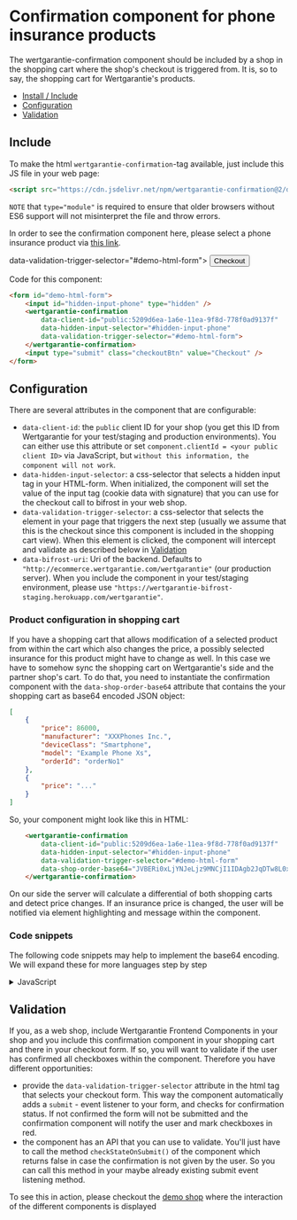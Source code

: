 # Confirmation component for phone insurance products

The wertgarantie-confirmation component should be included by a shop in the shopping cart where the shop's checkout is triggered from.
It is, so to say, the shopping cart for Wertgarantie's products.

* [Install / Include](#include)
* [Configuration](#configuration)
* [Validation](#validation)

## Include
To make the html `wertgarantie-confirmation`-tag available, just include this JS file in your web page:
```html
<script src="https://cdn.jsdelivr.net/npm/wertgarantie-confirmation@2/dist/confirmation.min.js" type="module">
```
`NOTE` that `type="module"` is required to ensure that older browsers without ES6 support will not misinterpret the file and throw errors.

In order to see the confirmation component here, please select a phone insurance product via <a href="https://wertgarantie-ecom.github.io/bifrost-components/?path=/story/components-pop-up--phone-product-popup">this link</a>.

<form id="demo-html-form">
    <input id="hidden-input-phone" type="hidden" />
    <wertgarantie-confirmation
        data-client-id="public:5209d6ea-1a6e-11ea-9f8d-778f0ad9137f"
        data-hidden-input-selector="#hidden-input-phone"
        data-bifrost-uri="https://wertgarantie-bifrost-dev.herokuapp.com/wertgarantie">
        data-validation-trigger-selector="#demo-html-form">
    </wertgarantie-confirmation>
    <input type="submit" class="checkoutBtn" value="Checkout" />
</form>

Code for this component: 

```html
<form id="demo-html-form">
    <input id="hidden-input-phone" type="hidden" />
    <wertgarantie-confirmation
        data-client-id="public:5209d6ea-1a6e-11ea-9f8d-778f0ad9137f"
        data-hidden-input-selector="#hidden-input-phone"
        data-validation-trigger-selector="#demo-html-form">
    </wertgarantie-confirmation>
    <input type="submit" class="checkoutBtn" value="Checkout" />
</form>
```

## Configuration
There are several attributes in the component that are configurable:
* `data-client-id`: the `public` client ID for your shop (you get this ID from Wertgarantie for your test/staging and production environments). You can either use this attribute or set `component.clientId = <your public client ID>` via JavaScript, but `without this information, the component will not work`.
* `data-hidden-input-selector`: a css-selector that selects a hidden input tag in your HTML-form. When initialized, the component will set the value of the input tag (cookie data with signature) that you can use for the checkout call to bifrost in your web shop.
* `data-validation-trigger-selector`: a css-selector that selects the element in your page that triggers the next step (usually we assume that this is the checkout since this component is included in the shopping cart view). When this element is clicked, the component will intercept and validate as described below in [Validation](#validation)   
* `data-bifrost-uri`: Uri of the backend. Defaults to `"http://ecommerce.wertgarantie.com/wertgarantie"` (our production server). When you include the component in your test/staging environment, please use `"https://wertgarantie-bifrost-staging.herokuapp.com/wertgarantie"`.

### Product configuration in shopping cart
If you have a shopping cart that allows modification of a selected product from within the cart which also changes the price, a possibly selected insurance for this product might have to change as well.
In this case we have to somehow sync the shopping cart on Wertgarantie's side and the partner shop's cart. To do that, you need to instantiate the confirmation component with
the `data-shop-order-base64` attribute that contains the your shopping cart as base64 encoded JSON object:
```json
[
    {
        "price": 86000,
        "manufacturer": "XXXPhones Inc.",
        "deviceClass": "Smartphone",
        "model": "Example Phone Xs",
        "orderId": "orderNo1"
    },
    {
        "price": "..."
    }      
]
```

So, your component might look like this in HTML:

```html
    <wertgarantie-confirmation
        data-client-id="public:5209d6ea-1a6e-11ea-9f8d-778f0ad9137f"
        data-hidden-input-selector="#hidden-input-phone"
        data-validation-trigger-selector="#demo-html-form"
        data-shop-order-base64="JVBERi0xLjYNJeLjz9MNCjI1IDAgb2JqDTw8L0xpbmVhcml6ZWQgMS9MIDgxNTAyL08...">
    </wertgarantie-confirmation>
```

On our side the server will calculate a differential of both shopping carts and detect price changes. If an insurance price is changed, the user will be notified via element 
highlighting and message within the component. 


### Code snippets
The following code snippets may help to implement the base64 encoding. We will expand these for more languages step by step

<details>
<summary>JavaScript</summary> 

```javascript
const confirmationCompData = [];
confirmationCompData.push(...shoppingCartData.products.map(product => {
    return {
        price: product.selectedVariant.devicePrice,
        manufacturer: product.manufacturer,
        deviceClass: product.deviceClass,
        model: product.productName,
        orderItemId: product.orderItemId
    }
}));
const confirmationShopOrderBase64 = Buffer.from(JSON.stringify(confirmationCompData)).toString('base64');
```
</details>

## Validation

If you, as a web shop, include Wertgarantie Frontend Components in your shop and you include this confirmation component in your shopping cart and there in your checkout form. If so, you will want to validate if the user has confirmed all checkboxes within the component.
Therefore you have different opportunities:
* provide the `data-validation-trigger-selector` attribute in the html tag that selects your checkout form. This way the component automatically adds a `submit` - event listener to your form, and checks for confirmation status. If not confirmed the form will not be submitted and the confirmation component will notify the user and mark checkboxes in red.
* the component has an API that you can use to validate. You'll just have to call the method `checkStateOnSubmit()` of the component which returns false in case the confirmation is not given by the user. So you can call this method in your maybe already existing submit event listening method.

To see this in action, please checkout the [demo shop](https://wertgarantie-demo-shop-staging.herokuapp.com/demoshop) where the interaction of the different components is displayed 